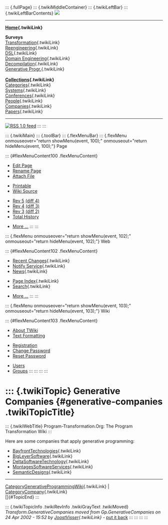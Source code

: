 ::: {.fullPage}
::: {.twikiMiddleContainer}
::: {.twikiLeftBar}
::: {.twikiLeftBarContents}
![](../pub/transformation.gif)

------------------------------------------------------------------------

**[Home](WebHome){.twikiLink}**

**Surveys**\
[Transformation](ProgramTransformation){.twikiLink}\
[Reengineering](ReengineeringWiki){.twikiLink}\
[DSL](DomainSpecificLanguages){.twikiLink}\
[Domain Engineering](DomainEngineering){.twikiLink}\
[Decompilation](DeCompilation){.twikiLink}\
[Generative Progr.](GenerativeProgrammingWiki){.twikiLink}\
\
**[Collections](CategoryCollection){.twikiLink}**\
[Categories](CategoryCategory){.twikiLink}\
[Systems](TransformationSystems){.twikiLink}\
[Conferences](TransformationConferences){.twikiLink}\
[People](TransformationPeople){.twikiLink}\
[Companies](TransformationCompanies){.twikiLink}\
[Papers](CategoryPaper){.twikiLink}

------------------------------------------------------------------------

[![](../pub/rss.gif "RSS 1.0 feed")](WebRss@skin=rss)
:::
:::

::: {.twikiMain}
::: {.toolBar}
::: {.flexMenuBar}
::: {.flexMenu onmouseover="return showMenu(event, 100);" onmouseout="return hideMenu(event, 100);"}
Page

::: {#flexMenuContent100 .flexMenuContent}
-   [Edit
    Page](http://www.program-transformation.org/edit/Transform/GenerativeCompanies?t=1536826300)
-   [Rename
    Page](http://www.program-transformation.org/rename/Transform/GenerativeCompanies)
-   [Attach
    File](http://www.program-transformation.org/attach/Transform/GenerativeCompanies)

<!-- -->

-   [Printable](http://www.program-transformation.org/view/Transform/GenerativeCompanies?skin=print.pattern)
-   [Wiki
    Source](http://www.program-transformation.org/view/Transform/GenerativeCompanies?skin=text&raw=on&contenttype=text/plain)

<!-- -->

-   [Rev
    5](http://www.program-transformation.org/view/Transform/GenerativeCompanies?rev=1.5)
    [(diff 4)](http://www.program-transformation.org/rdiff/Transform/GenerativeCompanies?rev1=1.5&rev2=1.4)
-   [Rev
    4](http://www.program-transformation.org/view/Transform/GenerativeCompanies?rev=1.4)
    [(diff 3)](http://www.program-transformation.org/rdiff/Transform/GenerativeCompanies?rev1=1.4&rev2=1.3)
-   [Rev
    3](http://www.program-transformation.org/view/Transform/GenerativeCompanies?rev=1.3)
    [(diff 2)](http://www.program-transformation.org/rdiff/Transform/GenerativeCompanies?rev1=1.3&rev2=1.2)
-   [Total
    History](http://www.program-transformation.org/rdiff/Transform/GenerativeCompanies)

<!-- -->

-   [More
    \...](http://www.program-transformation.org/oops/Transform/GenerativeCompanies?template=oopsmore&param1=1.5&param2=1.5)
:::
:::

::: {.flexMenu onmouseover="return showMenu(event, 102);" onmouseout="return hideMenu(event, 102);"}
Web

::: {#flexMenuContent102 .flexMenuContent}
-   [Recent Changes](WebChanges){.twikiLink}
-   [Notify Service](WebNotify){.twikiLink}
-   [News](WebNews){.twikiLink}

<!-- -->

-   [Page Index](WebIndex){.twikiLink}
-   [Search](WebSearch){.twikiLink}

<!-- -->

-   [More
    \...](http://www.program-transformation.org/oops/Transform/GenerativeCompanies?template=oopsmore&param1=1.5&param2=1.5)
:::
:::

::: {.flexMenu onmouseover="return showMenu(event, 103);" onmouseout="return hideMenu(event, 103);"}
Wiki

::: {#flexMenuContent103 .flexMenuContent}
-   [About
    TWiki](http://www.program-transformation.org/view/TWiki/WebHome)
-   [Text
    Formatting](http://www.program-transformation.org/view/TWiki/TextFormattingRules)

<!-- -->

-   [Registration](http://www.program-transformation.org/view/TWiki/TWikiRegistration)
-   [Change
    Password](http://www.program-transformation.org/view/TWiki/ChangePassword)
-   [Reset
    Password](http://www.program-transformation.org/view/TWiki/ResetPassword)

<!-- -->

-   [Users](http://www.program-transformation.org/view/Main/TWikiUsers)
-   [Groups](http://www.program-transformation.org/view/Main/TWikiGroups)
:::
:::
:::
:::

::: {.twikiTopic}
Generative Companies {#generative-companies .twikiTopicTitle}
====================

::: {.twikiWebTitle}
Program-Transformation.Org: The Program Transformation Wiki
:::

Here are some companies that apply generative programming:

-   [BayfrontTechnologies](BayfrontTechnologies){.twikiLink}
-   [BigLeverSoftware](BigLeverSoftware){.twikiLink}
-   [DeltaSoftwareTechnology](DeltaSoftwareTechnology){.twikiLink}
-   [MontagesSoftwareServices](MontagesSoftwareServices){.twikiLink}
-   [SemanticDesigns](SemanticDesigns){.twikiLink}

------------------------------------------------------------------------

[CategoryGenerativeProgrammingWiki](CategoryGenerativeProgrammingWiki){.twikiLink}
\| [CategoryCompany](CategoryCompany){.twikiLink}\
[]{#TopicEnd}
:::

::: {.twikiTopicInfo .twikiRevInfo .twikiGrayText .twikiMoved}
*Transform.GenerativeCompanies moved from Gp.GenerativeCompanies on 24
Apr 2002 - 15:52 by [JoostVisser](../Main/JoostVisser){.twikiLink}* -
[put it
back](http://www.program-transformation.org/rename/Transform/GenerativeCompanies?newweb=Gp&newtopic=GenerativeCompanies&confirm=on "Click to move topic back to previous location, with option to change references.")
:::
:::
:::
:::
